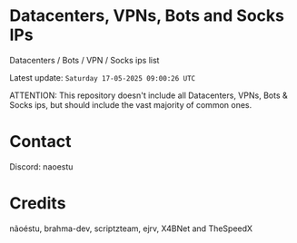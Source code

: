 # Datacenters, VPNs, Bots and Socks IPs
 
Datacenters / Bots / VPN / Socks ips list

Latest update: `Saturday 17-05-2025 09:00:26 UTC` 

ATTENTION: This repository doesn't include all Datacenters, VPNs, Bots & Socks ips, 
but should include the vast majority of common ones.

# Contact
Discord: naoestu

# Credits
nãoéstu, brahma-dev, scriptzteam, ejrv, X4BNet and TheSpeedX
